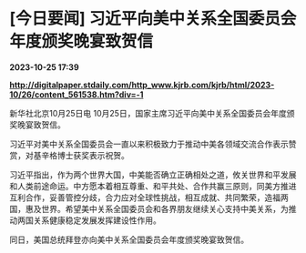 # [今日要闻] 习近平向美中关系全国委员会年度颁奖晚宴致贺信

**2023-10-25 17:39**

**http://digitalpaper.stdaily.com/http_www.kjrb.com/kjrb/html/2023-10/26/content_561538.htm?div=-1**

 新华社北京10月25日电 10月25日，国家主席习近平向美中关系全国委员会年度颁奖晚宴致贺信。

 习近平对美中关系全国委员会一直以来积极致力于推动中美各领域交流合作表示赞赏，对基辛格博士获奖表示祝贺。

 习近平指出，作为两个世界大国，中美能否确立正确相处之道，攸关世界和平发展和人类前途命运。中方愿本着相互尊重、和平共处、合作共赢三原则，同美方推进互利合作，妥善管控分歧，合力应对全球性挑战，相互成就、共同繁荣，造福两国，惠及世界。希望美中关系全国委员会和各界朋友继续关心支持中美关系，为推动两国关系健康稳定发展发挥建设性作用。

 同日，美国总统拜登亦向美中关系全国委员会年度颁奖晚宴致贺信。